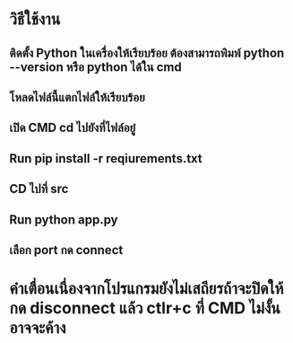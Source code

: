 # วิธีใช้งาน

## ติดตั้ง Python ในเครื่องให้เรียบร้อย ต้องสามารถพิมพ์ python --version หรือ python ได้ใน cmd

## โหลดไฟล์นี้แตกไฟล์ให้เรียบร้อย 

## เปิด CMD cd ไปยังที่ไฟล์อยู๋ 

## Run pip install -r reqiurements.txt

## CD ไปที่ src 

## Run python app.py 

## เลือก port  กด connect

# คำเตื่อนเนื่องจากโปรแกรมยังไม่เสถียรถ้าจะปิดให้ กด disconnect แล้ว ctlr+c ที่  CMD ไม่งั้นอาจจะค้าง